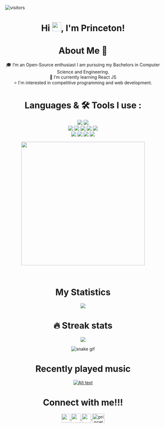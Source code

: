 ![visitors](https://visitor-badge.laobi.icu/badge?page_id=Princeton21.Princeton21)<br/>
<!-- [![Badge](https://cp-logo.vercel.app/codechef/princeton0)](https://www.codechef.com/users/princeton0) -->

## <h1 align="center">Hi <img src="https://github.com/TheDudeThatCode/TheDudeThatCode/blob/master/Assets/Hi.gif" width="29px">, I'm Princeton! </h1>

<h1 align="center"> About Me 🚀</h1>
<div align="center">
🎓 I’m an Open-Source enthusiast I am pursuing my Bachelors in Computer Science and Engineering. <br/>
🌱 I’m currently learning React JS<br/>
⭐️ I'm interested in competitive programming and web development.
<div/>

# Languages & 🛠 Tools I use :

<p align="center">
<img src="https://img.shields.io/badge/c++%20-%2300599C.svg?&style=for-the-badge&logo=c%2B%2B&logoColor=white">   
<img src="https://img.shields.io/badge/python%20-%2314354C.svg?&style=for-the-badge&logo=python&logoColor=FFD43B"> <br/>  
<img src="https://img.shields.io/badge/html5%20-%23E34F26.svg?&style=for-the-badge&logo=html5&logoColor=white">  
<img src="https://img.shields.io/badge/css3%20-%231572B6.svg?&style=for-the-badge&logo=css3&logoColor=white">     
<img src="https://img.shields.io/badge/javascript%20-%23323330.svg?&style=for-the-badge&logo=javascript&logoColor=%23F7DF1E">  
<img src="https://img.shields.io/badge/react%20-%2320232a.svg?&style=for-the-badge&logo=react&logoColor=%2361DAFB"> 
<img src="https://img.shields.io/badge/git%20-%23F05033.svg?&style=for-the-badge&logo=git&logoColor=white"/> <br>
<img src="https://img.shields.io/badge/sublime text%20-%2320232a.svg?&style=for-the-badge&logo=sublime-text&logoColor=FF9800">   
<img src="http://img.shields.io/badge/-VS%20Code-000000?style=for-the-badge&logo=Visual-studio-code&logoColor=blue">   
<img src="http://img.shields.io/badge/github-000000?style=for-the-badge&logo=github&logoColor=white"> 
<img src="https://img.shields.io/badge/pycharm-143?style=for-the-badge&logo=pycharm&logoColor=black&color=black&labelColor=green"
</p>

<br />
  
<div align="center">
  
<img width="400px" src="https://github-readme-stats.vercel.app/api/top-langs/?username=Princeton21&theme=radical&border_radius=40%&show_icons=true&hide_border=true"><br/>
</div>  
<br/>

#  My Statistics  
<img src="https://github-readme-stats.vercel.app/api?username=Princeton21&theme=radical&bg_color=35,5f0a87,000000&&count_private=true&border_radius=40%&show_icons=true&hide_border=true&&show_icons=true&count_private=true&include_all_commits=true"/>

# 🔥 Streak stats
<img src="https://github-readme-streak-stats.herokuapp.com/?user=Princeton21&theme=radical&show_icons=true&hide_border=true&border_radius=40%&count_private=true&include_all_commits=true"/><br/>

  
<!-- ![Princeton's wakatime stats](https://github-readme-stats.vercel.app/api/wakatime?username=Princeton&theme=radical&bg_color=35,5f0a87,000000&&count_private=true&border_radius=40%&show_icons=true&hide_border=true&&show_icons=true&custom_title=Weekly%20Stats)  -->
![snake gif](https://github.com/Princeton21/Princeton21/blob/output/github-contribution-grid-snake.svg)

  
#  Recently played music
[![Alt text](https://spotify-recently-played-readme.vercel.app/api?user=ap9fl9nnxd94k0y1sln9wc4y0&count=2&width=300)](https://open.spotify.com/user/ap9fl9nnxd94k0y1sln9wc4y0)

  
#  Connect with me!!!
<div align="center">  
  <a href="https://www.linkedin.com/in/princeton-dsouza-a10568204/">
  <img align="center"  width="28px" src="https://raw.githubusercontent.com/rahuldkjain/github-profile-readme-generator/master/src/images/icons/Social/linked-in-alt.svg"  />
</a>
<a href="https://twitter.com/PrincetonDsouz4">
  <img align="center" width="30px" src="https://cdn-icons-png.flaticon.com/128/733/733579.png" />
</a>
<a href="mailto:princeton2102@gmail.com">
  <img align="center" width="30px" src="https://cdn-icons-png.flaticon.com/128/732/732200.png" />
</a>
<a href="https://www.hackerrank.com/princeton2102" target="blank"><img align="center" src="https://raw.githubusercontent.com/rahuldkjain/github-profile-readme-generator/master/src/images/icons/Social/hackerrank.svg" alt="princeton2102" height="30" width="40" /></a>
  </div>
